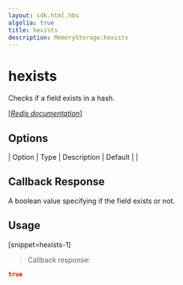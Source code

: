 ```yaml
---
layout: sdk.html.hbs
algolia: true
title: hexists
description: MemoryStorage:hexists
---
```


  

# hexists
Checks if a field exists in a hash.

[[_Redis documentation_]](https://redis.io/commands/hexists)


## Options

| Option | Type | Description | Default |
|
## Callback Response

A boolean value specifying if the field exists or not.

## Usage

[snippet=hexists-1]
> Callback response:

```json
true
```